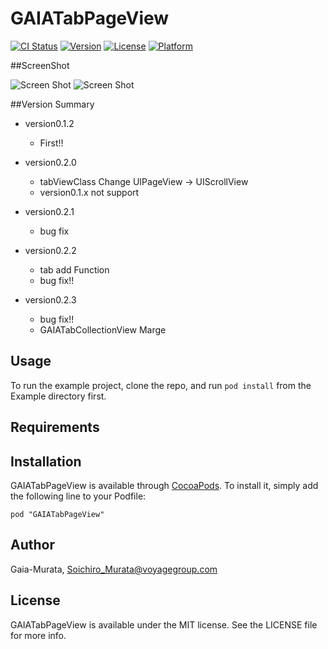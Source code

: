 # GAIATabPageView

[![CI Status](http://img.shields.io/travis/Gaia-Murata/GAIATabPageView.svg?style=flat)](https://travis-ci.org/Gaia-Murata/GAIATabPageView)
[![Version](https://img.shields.io/cocoapods/v/GAIATabPageView.svg?style=flat)](http://cocoadocs.org/docsets/GAIATabPageView)
[![License](https://img.shields.io/cocoapods/l/GAIATabPageView.svg?style=flat)](http://cocoadocs.org/docsets/GAIATabPageView)
[![Platform](https://img.shields.io/cocoapods/p/GAIATabPageView.svg?style=flat)](http://cocoadocs.org/docsets/GAIATabPageView)

##ScreenShot

![Screen Shot](https://cloud.githubusercontent.com/assets/1711925/4669960/add2c49e-5572-11e4-8ccb-d381e5f8040d.gif)
![Screen Shot](https://cloud.githubusercontent.com/assets/1711925/4688767/0cff710a-5691-11e4-9766-241226c265dc.gif)


##Version Summary

- version0.1.2
    - First!!

- version0.2.0
    - tabViewClass Change UIPageView -> UIScrollView
    - version0.1.x not support

- version0.2.1
    - bug fix

- version0.2.2
    - tab add Function 
    - bug fix!!

- version0.2.3
    - bug fix!!
    - GAIATabCollectionView Marge

## Usage

To run the example project, clone the repo, and run `pod install` from the Example directory first.

## Requirements

## Installation

GAIATabPageView is available through [CocoaPods](http://cocoapods.org). To install
it, simply add the following line to your Podfile:

    pod "GAIATabPageView"

## Author

Gaia-Murata, Soichiro_Murata@voyagegroup.com

## License

GAIATabPageView is available under the MIT license. See the LICENSE file for more info.
